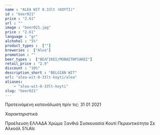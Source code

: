```yaml
---
name : "ALEA WIT 0.33lt (ΚΟΥΤΙ)"
id : "beer021"
price : "2.61"
url : ""
image : "beer021.jpg"
price : "2.61"
language : "gr"
alchohol : "5%"
product_types :  [""]
breweries :  ["Alea"]
promotion : ""
beer_types :  ["ΒΕΛΓΙΚΕΣ/ΜΟΝΑΣΤΗΡΙΑΚΕΣ"]
retail_price : "2.9"
discount : "10%"
description_short : "BELGIAN WIT"
url: "alea-wit-0-33lt-koyti/alea"
aliases: 
    - "alea-wit-0-33lt-koyti"
slug: "beer021"
---
```


Προτεινόμενη κατανάλωση πρίν τις: 31 01 2021

Χαρακτηριστικά

Προέλευση
ΕΛΛΑΔΑ
Χρώμα
Ξανθιά
Συσκευασία
Κουτί
Περιεκτικότητα Σε Αλκοόλ
5%Alc